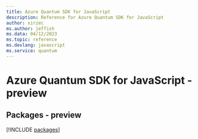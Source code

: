 ```yaml
---
title: Azure Quantum SDK for JavaScript
description: Reference for Azure Quantum SDK for JavaScript
author: xirzec
ms.author: jeffish
ms.data: 04/12/2023
ms.topic: reference
ms.devlang: javascript
ms.service: quantum
---
```

# Azure Quantum SDK for JavaScript - preview
## Packages - preview
[!INCLUDE [packages](quantum-index.md)]